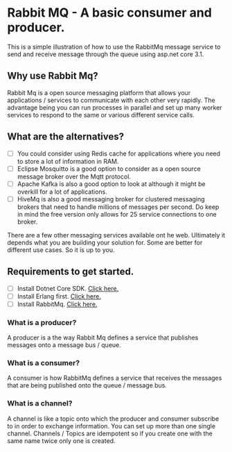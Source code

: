 # Rabbit MQ - A basic consumer and producer.

This is a simple illustration of how to use the RabbitMq message service to send and receive message through the queue using asp.net core 3.1.

## Why use Rabbit Mq?

Rabbit Mq is a open source messaging platform that allows your applications / services to communicate with each other very rapidly. The advantage being you can run processes in parallel and set up many worker services to respond to the same or various different service calls.

## What are the alternatives?

- [ ] You could consider using Redis cache for applications where you need to store a lot of information in RAM.
- [ ] Eclipse Mosquitto is a good option to consider as a open source message broker over the Mqtt protocol.
- [ ] Apache Kafka is also a good option to look at although it might be overkill for a lot of applications. 
- [ ] HiveMq is also a good messaging broker for clustered messaging brokers that need to handle millions of messages per second. Do keep in mind the free version only allows for 25 service connections to one broker.

There are a few other messaging services available ont he web. Ultimately it depends what you are building your solution for. Some are better for different use cases. So it is up to you.

## Requirements to get started.

- [ ] Install Dotnet Core SDK. <a href="https://dotnet.microsoft.com/download" target="_blank">Click here.</a>
- [ ] Install Erlang first. <a href="https://www.erlang.org/downloads" target="_blank">Click here.</a>
- [ ] Install RabbitMq. <a href="https://www.rabbitmq.com/download.html" target="_blank">Click here.</a>

### What is a producer?

A producer is a the way Rabbit Mq defines a service that publishes messages onto a message bus / queue.

### What is a consumer?

A consumer is how RabbitMq defines a service that receives the messages that are being published onto the queue / message bus.

### What is a channel?

A channel is like a topic onto which the producer and consumer subscribe to in order to exchange information. You can set up more than one single channel. Channels / Topics are idempotent so if you create one with the same name twice only one is created.



